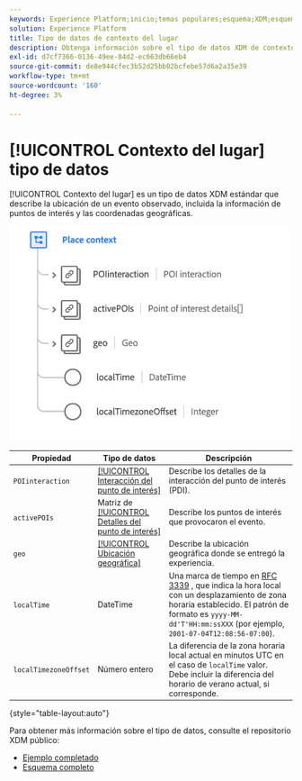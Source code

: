 ```yaml
---
keywords: Experience Platform;inicio;temas populares;esquema;XDM;esquemas;esquemas;contexto de lugar;contexto de lugar;tipo de datos;tipo de datos;tipo de datos;
solution: Experience Platform
title: Tipo de datos de contexto del lugar
description: Obtenga información sobre el tipo de datos XDM de contexto de ubicación.
exl-id: d7cf7366-0136-49ee-84d2-ec663db66eb4
source-git-commit: de8e944cfec3b52d25bb02bcfebe57d6a2a35e39
workflow-type: tm+mt
source-wordcount: '160'
ht-degree: 3%

---
```


# [!UICONTROL Contexto del lugar] tipo de datos

[!UICONTROL Contexto del lugar] es un tipo de datos XDM estándar que describe la ubicación de un evento observado, incluida la información de puntos de interés y las coordenadas geográficas.

<img src="../images/data-types/place-context.png" width="500" /><br />

| Propiedad | Tipo de datos | Descripción |
| --- | --- | --- |
| `POIinteraction` | [[!UICONTROL Interacción del punto de interés]](./poi-interaction.md) | Describe los detalles de la interacción del punto de interés (PDI). |
| `activePOIs` | Matriz de [[!UICONTROL Detalles del punto de interés]](./poi-details.md) | Describe los puntos de interés que provocaron el evento. |
| `geo` | [[!UICONTROL Ubicación geográfica]](./geo.md) | Describe la ubicación geográfica donde se entregó la experiencia. |
| `localTime` | DateTime | Una marca de tiempo en [RFC 3339](https://tools.ietf.org/html/rfc3339) , que indica la hora local con un desplazamiento de zona horaria establecido. El patrón de formato es `yyyy-MM-dd'T'HH:mm:ssXXX` (por ejemplo, `2001-07-04T12:08:56-07:00`). |
| `localTimezoneOffset` | Número entero | La diferencia de la zona horaria local actual en minutos UTC en el caso de `localTime` valor. Debe incluir la diferencia del horario de verano actual, si corresponde. |

{style="table-layout:auto"}

Para obtener más información sobre el tipo de datos, consulte el repositorio XDM público:

* [Ejemplo completado](https://github.com/adobe/xdm/blob/master/components/datatypes/placecontext.example.1.json)
* [Esquema completo](https://github.com/adobe/xdm/blob/master/components/datatypes/placecontext.schema.json)
